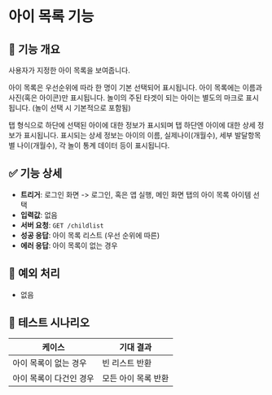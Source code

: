 # 아이 목록 기능

## 📌 기능 개요

사용자가 지정한 아이 목록을 보여줍니다.

아이 목록은 우선순위에 따라 한 명이 기본 선택되어 표시됩니다.
아이 목록에는 이름과 사진(혹은 아이콘)만 표시됩니다.
놀이의 주된 타겟이 되는 아이는 별도의 마크로 표시됩니다. (놀이 선택 시 기본적으로 포함됨)

탭 형식으로 하단에 선택된 아이에 대한 정보가 표시되며 탭 하단엔 아이에 대한 상세 정보가 표시됩니다.
표시되는 상세 정보는 아이의 이름, 실제나이(개월수), 세부 발달항목별 나이(개월수), 각 놀이 통계 데이터 등이 표시됩니다. 

## ✅ 기능 상세

- **트리거**: 로그인 화면 -> 로그인, 혹은 앱 실행, 메인 화면 탭의 아이 목록 아이템 선택
- **입력값**: 없음
- **서버 요청**: `GET /childlist`
- **성공 응답**: 아이 목록 리스트 (우선 순위에 따른)
- **에러 응답**: 아이 목록이 없는 경우

## 🔐 예외 처리

- 없음

## 🧪 테스트 시나리오

| 케이스 | 기대 결과 |
|--------|------------|
| 아이 목록이 없는 경우 | 빈 리스트 반환 |
| 아이 목록이 다건인 경우 | 모든 아이 목록 반환 |
